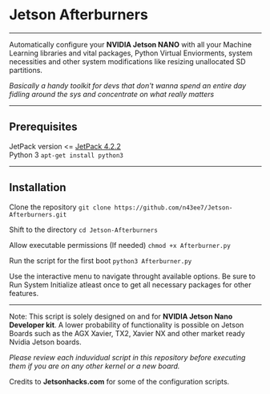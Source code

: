 # Jetson Afterburners
___________________________________________________________________________________________
Automatically configure your __NVIDIA Jetson NANO__ with all your Machine Learning libraries and vital packages, Python Virtual Enviorments, system necessities and other system modifications like resizing unallocated SD partitions. 

_Basically a handy toolkit for devs that don't wanna spend an entire day fidling around the sys and concentrate on what really matters_
_____________________________________________________________________________________________
## Prerequisites
JetPack version <= [JetPack 4.2.2](https://developer.nvidia.com/embedded/jetpack)   
Python 3  ``` apt-get install python3 ```
_____________________________________________________________________________________________
## Installation
Clone the repository
``` git clone https://github.com/n43ee7/Jetson-Afterburners.git ```

Shift to the directory
``` cd Jetson-Afterburners ```

Allow executable permissions (If needed)
``` chmod +x Afterburner.py ```

Run the script for the first boot
``` python3 Afterburner.py ```

Use the interactive menu to navigate throught available options.
Be sure to Run System Initialize atleast once to get all necessary packages for other features.

_______________________________________________________________________________________________
Note: 
This script is solely designed on and for __NVIDIA Jetson Nano Developer kit__. A lower probability of functionality is possible on Jetson Boards such as the AGX Xavier, TX2, Xavier NX and other market ready Nvidia Jetson boards. 

_Please review each induvidual script in this repository before executing them if you are on any other kernel or a new board._

Credits to __Jetsonhacks.com__ for some of the configuration scripts.
